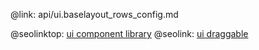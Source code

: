 @link: api/ui.baselayout_rows_config.md

@seolinktop: [ui component library](https://webix.com)
@seolink: [ui draggable](https://webix.com/widget/portlet/)